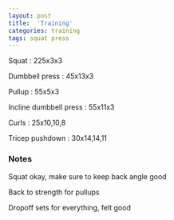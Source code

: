 ```yaml
---
layout: post
title:  'Training'
categories: training
tags: squat press
---
```


Squat : 225x3x3

Dumbbell press  : 45x13x3

Pullup  : 55x5x3

Incline dumbbell press : 55x11x3

Curls : 25x10,10,8

Tricep pushdown : 30x14,14,11

### Notes

Squat okay, make sure to keep back angle good

Back to strength for pullups

Dropoff sets for everything, felt good
